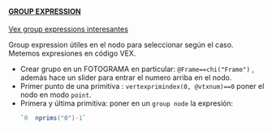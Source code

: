#### <ins>GROUP EXPRESSION</ins>   

[Vex group expressions interesantes](https://www.artstation.com/blogs/jorgelega/7m1r/houdini-10-useful-vex-snippets-for-group-expression-node)

Group expression útiles en el nodo para seleccionar según el caso. Metemos expresiones en código VEX.   
- Crear grupo en un FOTOGRAMA en particular: `@Frame==chi("Frame")` , además hace un slider para entrar el numero arriba en el nodo.
- Primer punto de una primitiva : `vertexprimindex(0, @vtxnum)==0` poner el nodo en modo `point`.
- Primera y última primitiva: poner en un `group node` la expresión:
  ```C#
  `0  nprims("0")-1`
  ```  
